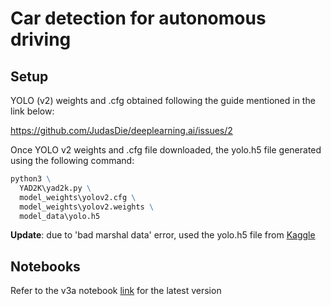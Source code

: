 # Car detection for autonomous driving

## Setup

YOLO (v2) weights and .cfg obtained following the guide mentioned in the link below:

https://github.com/JudasDie/deeplearning.ai/issues/2

Once YOLO v2 weights and .cfg file downloaded, the yolo.h5 file generated using the following command:

```cmd
python3 \
  YAD2K\yad2k.py \
  model_weights\yolov2.cfg \
  model_weights\yolov2.weights \
  model_data\yolo.h5
```

**Update**: due to 'bad marshal data' error, used the yolo.h5 file from [Kaggle](https://www.kaggle.com/rmoharir8396/yolo-h5-file)

## Notebooks

Refer to the v3a notebook [link](Autonomous_driving_application_Car_detection_v3a.ipynb) for the latest version
